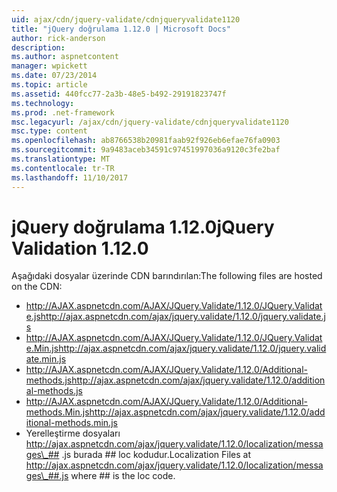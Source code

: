 ```yaml
---
uid: ajax/cdn/jquery-validate/cdnjqueryvalidate1120
title: "jQuery doğrulama 1.12.0 | Microsoft Docs"
author: rick-anderson
description: 
ms.author: aspnetcontent
manager: wpickett
ms.date: 07/23/2014
ms.topic: article
ms.assetid: 440fcc77-2a3b-48e5-b492-29191823747f
ms.technology: 
ms.prod: .net-framework
msc.legacyurl: /ajax/cdn/jquery-validate/cdnjqueryvalidate1120
msc.type: content
ms.openlocfilehash: ab8766538b20981faab92f926eb6efae76fa0903
ms.sourcegitcommit: 9a9483aceb34591c97451997036a9120c3fe2baf
ms.translationtype: MT
ms.contentlocale: tr-TR
ms.lasthandoff: 11/10/2017
---
```

<a name="jquery-validation-1120"></a><span data-ttu-id="b8659-102">jQuery doğrulama 1.12.0</span><span class="sxs-lookup"><span data-stu-id="b8659-102">jQuery Validation 1.12.0</span></span>
====================
<span data-ttu-id="b8659-103">Aşağıdaki dosyalar üzerinde CDN barındırılan:</span><span class="sxs-lookup"><span data-stu-id="b8659-103">The following files are hosted on the CDN:</span></span>

- <span data-ttu-id="b8659-104">http://AJAX.aspnetcdn.com/AJAX/JQuery.Validate/1.12.0/JQuery.Validate.js</span><span class="sxs-lookup"><span data-stu-id="b8659-104">http://ajax.aspnetcdn.com/ajax/jquery.validate/1.12.0/jquery.validate.js</span></span>
- <span data-ttu-id="b8659-105">http://AJAX.aspnetcdn.com/AJAX/JQuery.Validate/1.12.0/JQuery.Validate.Min.js</span><span class="sxs-lookup"><span data-stu-id="b8659-105">http://ajax.aspnetcdn.com/ajax/jquery.validate/1.12.0/jquery.validate.min.js</span></span>
- <span data-ttu-id="b8659-106">http://AJAX.aspnetcdn.com/AJAX/JQuery.Validate/1.12.0/Additional-methods.js</span><span class="sxs-lookup"><span data-stu-id="b8659-106">http://ajax.aspnetcdn.com/ajax/jquery.validate/1.12.0/additional-methods.js</span></span>
- <span data-ttu-id="b8659-107">http://AJAX.aspnetcdn.com/AJAX/JQuery.Validate/1.12.0/Additional-methods.Min.js</span><span class="sxs-lookup"><span data-stu-id="b8659-107">http://ajax.aspnetcdn.com/ajax/jquery.validate/1.12.0/additional-methods.min.js</span></span>
- <span data-ttu-id="b8659-108">Yerelleştirme dosyaları http://ajax.aspnetcdn.com/ajax/jquery.validate/1.12.0/localization/messages\_## .js burada ## loc kodudur.</span><span class="sxs-lookup"><span data-stu-id="b8659-108">Localization Files at http://ajax.aspnetcdn.com/ajax/jquery.validate/1.12.0/localization/messages\_##.js where ## is the loc code.</span></span>
